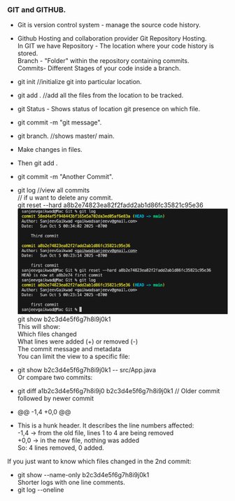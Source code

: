 ### GIT and GITHUB. 
- Git is version control system - manage the source code history.  
- Github Hosting and collaboration provider Git Repository Hosting.  
In GIT we have Repository - The location where your code history is stored.  
Branch - "Folder" within the repository containing commits.  
Commits- Different Stages of your code inside a branch.  

- git init //initialize git into particular location.  
- git add . //add all the files from the location to be tracked.  
- git Status - Shows status of location git presence on which file.  
- git commit -m "git message".  
- git branch. //shows master/ main. 
- Make changes in files.  
- Then git add .  
- git commit -m "Another Commit". 
- git log  //view all commits  
// if u want to delete any commit.  
git reset --hard a8b2e74823ea82f2fadd2ab1d86fc35821c95e36  
![alt text](image.png)  
git show b2c3d4e5f6g7h8i9j0k1  
This will show:  
Which files changed  
What lines were added (+) or removed (-)  
The commit message and metadata  
You can limit the view to a specific file:  
- git show b2c3d4e5f6g7h8i9j0k1 -- src/App.java  
Or compare two commits:  
- git diff a1b2c3d4e5f6g7h8i9j0 b2c3d4e5f6g7h8i9j0k1 // Older commit followed by newer commit  
- @@ -1,4 +0,0 @@  
- This is a hunk header. It describes the line numbers affected:  
-1,4 → from the old file, lines 1 to 4 are being removed  
+0,0 → in the new file, nothing was added  
So: 4 lines removed, 0 added.  

If you just want to know which files changed in the 2nd commit:  
- git show --name-only b2c3d4e5f6g7h8i9j0k1  
Shorter logs with one line comments.  
- git log --oneline  




